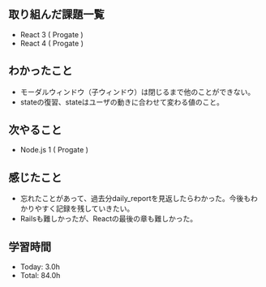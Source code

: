 ## 取り組んだ課題一覧
- React 3 ( Progate )
- React 4 ( Progate )
## わかったこと
- モーダルウィンドウ（子ウィンドウ）は閉じるまで他のことができない。
- stateの復習、stateはユーザの動きに合わせて変わる値のこと。
## 次やること
- Node.js 1 ( Progate )
## 感じたこと
- 忘れたことがあって、過去分daily_reportを見返したらわかった。今後もわかりやすく記録を残していきたい。
- Railsも難しかったが、Reactの最後の章も難しかった。
## 学習時間
- Today: 3.0h
- Total: 84.0h
